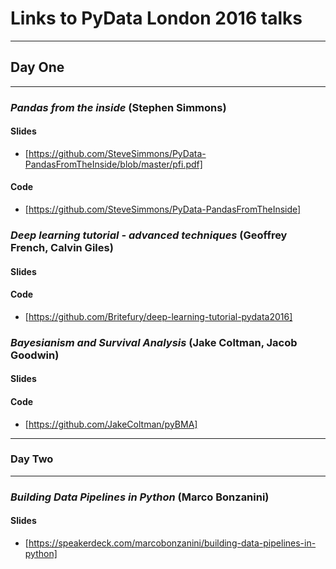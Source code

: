 # Links to PyData London 2016 talks

--------------

## Day One

--------------

### *Pandas from the inside* (Stephen Simmons)

#### Slides
* [https://github.com/SteveSimmons/PyData-PandasFromTheInside/blob/master/pfi.pdf]

#### Code
* [https://github.com/SteveSimmons/PyData-PandasFromTheInside]


### *Deep learning tutorial - advanced techniques* (Geoffrey French, Calvin Giles)

#### Slides

#### Code

* [https://github.com/Britefury/deep-learning-tutorial-pydata2016]


### *Bayesianism and Survival Analysis* (Jake Coltman, Jacob Goodwin)

#### Slides

#### Code
* [https://github.com/JakeColtman/pyBMA]

--------------

### Day Two

--------------

### *Building Data Pipelines in Python* (Marco Bonzanini)

#### Slides
* [https://speakerdeck.com/marcobonzanini/building-data-pipelines-in-python]

